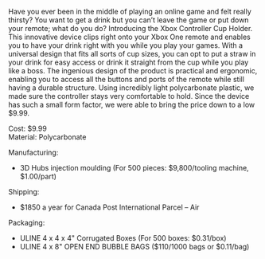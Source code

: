 Have you ever been in the middle of playing an online game and felt really thirsty? You want to get a drink but you can’t leave the game or put down your remote; what do you do? Introducing the Xbox Controller Cup Holder. This innovative device clips right onto your Xbox One remote and enables you to have your drink right with you while you play your games. With a universal design that fits all sorts of cup sizes, you can opt to put a straw in your drink for easy access or drink it straight from the cup while you play like a boss. The ingenious design of the product is practical and ergonomic, enabling you to access all the buttons and ports of the remote while still having a durable structure. Using incredibly light polycarbonate plastic, we made sure the controller stays very comfortable to hold. Since the device has such a small form factor, we were able to bring the price down to a low $9.99.

Cost: $9.99 <br/>
Material: Polycarbonate

Manufacturing:
- 3D Hubs injection moulding (For 500 pieces: $9,800/tooling machine, $1.00/part)

Shipping:
- $1850 a year for Canada Post International Parcel – Air

Packaging:
- ULINE 4 x 4 x 4" Corrugated Boxes (For 500 boxes: $0.31/box)
- ULINE 4 x 8" OPEN END BUBBLE BAGS ($110/1000 bags or $0.11/bag)
